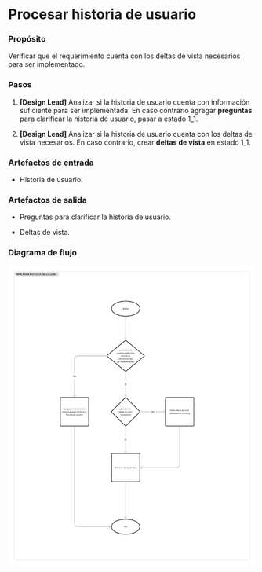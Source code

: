 # Procesar historia de usuario

### Propósito

Verificar que el requerimiento cuenta con los deltas de vista necesarios para ser implementado.

### Pasos

1.  **[Design Lead]** Analizar si la historia de usuario cuenta con información suficiente para ser implementada. En caso contrario agregar **preguntas** para clarificar la historia de usuario, pasar a estado 1_1.
    
2.  **[Design Lead]** Analizar si la historia de usuario cuenta con los deltas de vista necesarios. En caso contrario, crear **deltas de vista** en estado 1_1.
    

### Artefactos de entrada

-   Historia de usuario.
    

### Artefactos de salida

-   Preguntas para clarificar la historia de usuario.
    
-   Deltas de vista.
    

### Diagrama de flujo

![Solicitar recursos de marca](https://raw.githubusercontent.com/walter-lkmx/lkmx-design-knowledge/main/img/image-20220926-192205.png)